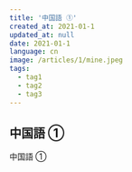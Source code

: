 ```yaml
---
title: '中国語 ①'
created_at: 2021-01-1
updated_at: null
date: 2021-01-1
language: cn
image: /articles/1/mine.jpeg
tags:
  - tag1
  - tag2
  - tag3
---
```


## 中国語 ①

中国語 ①
